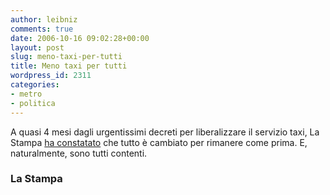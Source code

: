 ```yaml
---
author: leibniz
comments: true
date: 2006-10-16 09:02:28+00:00
layout: post
slug: meno-taxi-per-tutti
title: Meno taxi per tutti
wordpress_id: 2311
categories:
- metro
- politica
---
```


A quasi 4 mesi dagli urgentissimi decreti per liberalizzare il servizio taxi, La Stampa [ha constatato](http://www.lastampa.it/redazione/cmsSezioni/politica/200610articoli/12250girata.asp) che tutto è cambiato per rimanere come prima. E, naturalmente, sono tutti contenti.

### La Stampa
